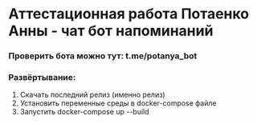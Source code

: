 # **Аттестационная работа Потаенко Анны - чат бот напоминаний**

### Проверить бота можно тут: t.me/potanya_bot

### Развёртывание:
1. Скачать последний релиз (именно релиз)
2. Установить переменные среды в docker-compose файле 
3. Запустить docker-compose up --build
